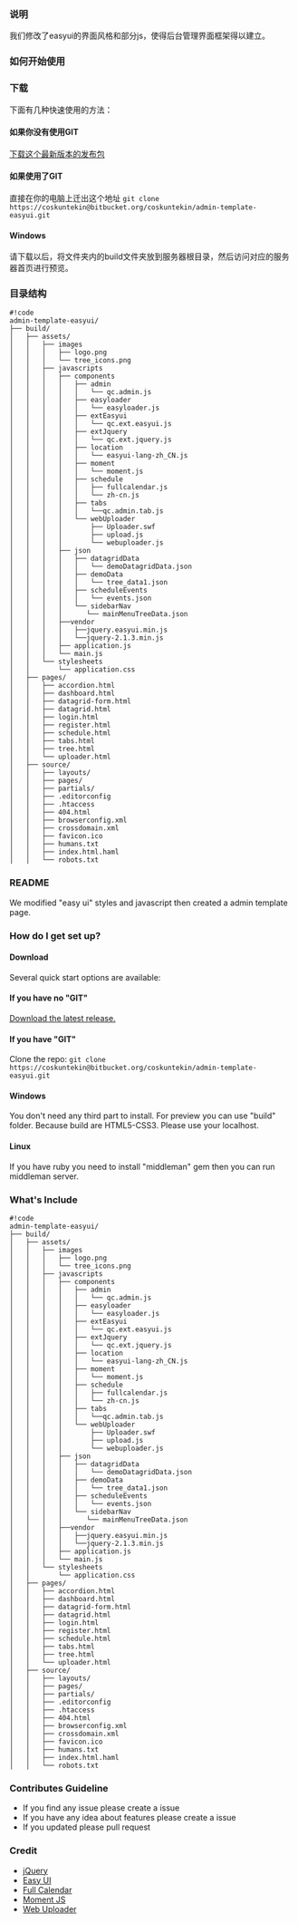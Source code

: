 ### 说明

我们修改了easyui的界面风格和部分js，使得后台管理界面框架得以建立。

### 如何开始使用

### 下载

下面有几种快速使用的方法：

#### 如果你没有使用GIT

[下载这个最新版本的发布包](https://bitbucket.org/coskuntekin/admin-template-easyui/get/0.1.0.zip)

#### 如果使用了GIT

直接在你的电脑上迁出这个地址 `git clone https://coskuntekin@bitbucket.org/coskuntekin/admin-template-easyui.git`

#### Windows

请下载以后，将文件夹内的build文件夹放到服务器根目录，然后访问对应的服务器首页进行预览。

### 目录结构

```
#!code
admin-template-easyui/
├── build/
│   ├── assets/
│   │   ├── images
│   │   │   ├── logo.png
│   │   │   └── tree_icons.png
│   │   ├── javascripts
│   │   │   ├── components
│   │   │   │   ├── admin
│   │   │   │   │   └── qc.admin.js
│   │   │   │   ├── easyloader
│   │   │   │   │   └── easyloader.js
│   │   │   │   ├── extEasyui
│   │   │   │   │   └── qc.ext.easyui.js
│   │   │   │   ├── extJquery
│   │   │   │   │   └── qc.ext.jquery.js
│   │   │   │   ├── location
│   │   │   │   │   └── easyui-lang-zh_CN.js
│   │   │   │   ├── moment
│   │   │   │   │   └── moment.js
│   │   │   │   ├── schedule
│   │   │   │   │   ├── fullcalendar.js
│   │   │   │   │   └── zh-cn.js
│   │   │   │   ├── tabs
│   │   │   │   │   └──qc.admin.tab.js
│   │   │   │   └── webUploader
│   │   │   │       ├── Uploader.swf
│   │   │   │       ├── upload.js
│   │   │   │       └── webuploader.js
│   │   │   ├── json
│   │   │   │   ├── datagridData
│   │   │   │   │   └── demoDatagridData.json
│   │   │   │   ├── demoData
│   │   │   │   │   └── tree_data1.json
│   │   │   │   ├── scheduleEvents
│   │   │   │   │   └── events.json
│   │   │   │   └── sidebarNav
│   │   │   │      └── mainMenuTreeData.json
│   │   │   ├──vendor
│   │   │   │   ├──jquery.easyui.min.js
│   │   │   │   └──jquery-2.1.3.min.js
│   │   │   ├── application.js
│   │   │   └── main.js
│   │   └── stylesheets
│   │       └── application.css
│   ├── pages/
│   │   ├── accordion.html
│   │   ├── dashboard.html
│   │   ├── datagrid-form.html
│   │   ├── datagrid.html
│   │   ├── login.html
│   │   ├── register.html
│   │   ├── schedule.html
│   │   ├── tabs.html
│   │   ├── tree.html
│   │   └── uploader.html
│   ├── source/
│   │   ├── layouts/
│   │   ├── pages/
│   │   ├── partials/
│   │   ├── .editorconfig
│   │   ├── .htaccess
│   │   ├── 404.html
│   │   ├── browserconfig.xml
│   │   ├── crossdomain.xml
│   │   ├── favicon.ico
│   │   ├── humans.txt
│   │   ├── index.html.haml
│   │   └── robots.txt
```

### README

We modified "easy ui" styles and javascript then created a admin template page.

### How do I get set up?

#### Download

Several quick start options are available:

#### If you have no "GIT"

[Download the latest release.](https://bitbucket.org/coskuntekin/admin-template-easyui/get/0.1.0.zip)

####  If you have "GIT"

Clone the repo: `git clone https://coskuntekin@bitbucket.org/coskuntekin/admin-template-easyui.git`

#### Windows

You don't need any third part to install. For preview you can use "build" folder. Because build are HTML5-CSS3. Please use your localhost.

#### Linux

If you have ruby you need to install "middleman" gem then you can run middleman server.

### What's Include

```
#!code
admin-template-easyui/
├── build/
│   ├── assets/
│   │   ├── images
│   │   │   ├── logo.png
│   │   │   └── tree_icons.png
│   │   ├── javascripts
│   │   │   ├── components
│   │   │   │   ├── admin
│   │   │   │   │   └── qc.admin.js
│   │   │   │   ├── easyloader
│   │   │   │   │   └── easyloader.js
│   │   │   │   ├── extEasyui
│   │   │   │   │   └── qc.ext.easyui.js
│   │   │   │   ├── extJquery
│   │   │   │   │   └── qc.ext.jquery.js
│   │   │   │   ├── location
│   │   │   │   │   └── easyui-lang-zh_CN.js
│   │   │   │   ├── moment
│   │   │   │   │   └── moment.js
│   │   │   │   ├── schedule
│   │   │   │   │   ├── fullcalendar.js
│   │   │   │   │   └── zh-cn.js
│   │   │   │   ├── tabs
│   │   │   │   │   └──qc.admin.tab.js
│   │   │   │   └── webUploader
│   │   │   │       ├── Uploader.swf
│   │   │   │       ├── upload.js
│   │   │   │       └── webuploader.js
│   │   │   ├── json
│   │   │   │   ├── datagridData
│   │   │   │   │   └── demoDatagridData.json
│   │   │   │   ├── demoData
│   │   │   │   │   └── tree_data1.json
│   │   │   │   ├── scheduleEvents
│   │   │   │   │   └── events.json
│   │   │   │   └── sidebarNav
│   │   │   │      └── mainMenuTreeData.json
│   │   │   ├──vendor
│   │   │   │   ├──jquery.easyui.min.js
│   │   │   │   └──jquery-2.1.3.min.js
│   │   │   ├── application.js
│   │   │   └── main.js
│   │   └── stylesheets
│   │       └── application.css
│   ├── pages/
│   │   ├── accordion.html
│   │   ├── dashboard.html
│   │   ├── datagrid-form.html
│   │   ├── datagrid.html
│   │   ├── login.html
│   │   ├── register.html
│   │   ├── schedule.html
│   │   ├── tabs.html
│   │   ├── tree.html
│   │   └── uploader.html
│   ├── source/
│   │   ├── layouts/
│   │   ├── pages/
│   │   ├── partials/
│   │   ├── .editorconfig
│   │   ├── .htaccess
│   │   ├── 404.html
│   │   ├── browserconfig.xml
│   │   ├── crossdomain.xml
│   │   ├── favicon.ico
│   │   ├── humans.txt
│   │   ├── index.html.haml
│   │   └── robots.txt
```

### Contributes Guideline

* If you find any issue please create a issue
* If you have any idea about features please create a issue
* If you updated please pull request

### Credit

* [jQuery](https://jquery.com/)
* [Easy UI](http://www.jeasyui.com/)
* [Full Calendar](http://fullcalendar.io/)
* [Moment JS](http://momentjs.com/)
* [Web Uploader](http://fex.baidu.com/webuploader/)